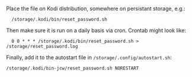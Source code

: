 Place the file on Kodi distribution, somewhere on persistant storage, e.g.:

```
  /storage/.kodi/bin/reset_password.sh
```

Then make sure it is run on a daily basis via cron. Crontab might look like:

```
  0 0 * * * /storage/.kodi/bin/reset_password.sh > /storage/reset_password.log
```

Finally, add it to the autostart file in `/storage/.config/autostart.sh`:

```
/storage/.kodi/bin-jcw/reset_password.sh NORESTART
```
